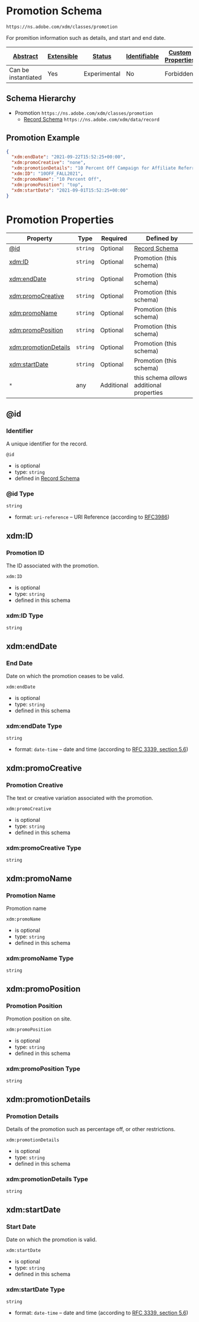 
# Promotion Schema

```
https://ns.adobe.com/xdm/classes/promotion
```

For promition information such as details, and start and end date.

| [Abstract](../../abstract.md) | [Extensible](../../extensions.md) | [Status](../../status.md) | [Identifiable](../../id.md) | [Custom Properties](../../extensions.md) | [Additional Properties](../../extensions.md) | Defined In |
|-------------------------------|-----------------------------------|---------------------------|-----------------------------|------------------------------------------|----------------------------------------------|------------|
| Can be instantiated | Yes | Experimental | No | Forbidden | Permitted | [classes/promotion.schema.json](classes/promotion.schema.json) |
## Schema Hierarchy

* Promotion `https://ns.adobe.com/xdm/classes/promotion`
  * [Record Schema](../behaviors/record.schema.md) `https://ns.adobe.com/xdm/data/record`


## Promotion Example
```json
{
  "xdm:endDate": "2021-09-22T15:52:25+00:00",
  "xdm:promoCreative": "none",
  "xdm:promotionDetails": "10 Percent Off Campaign for Affiliate Referrers",
  "xdm:ID": "10OFF_FALL2021",
  "xdm:promoName": "10 Percent Off",
  "xdm:promoPosition": "top",
  "xdm:startDate": "2021-09-01T15:52:25+00:00"
}
```

# Promotion Properties

| Property | Type | Required | Defined by |
|----------|------|----------|------------|
| [@id](#id) | `string` | Optional | [Record Schema](../behaviors/record.schema.md#id) |
| [xdm:ID](#xdmid) | `string` | Optional | Promotion (this schema) |
| [xdm:endDate](#xdmenddate) | `string` | Optional | Promotion (this schema) |
| [xdm:promoCreative](#xdmpromocreative) | `string` | Optional | Promotion (this schema) |
| [xdm:promoName](#xdmpromoname) | `string` | Optional | Promotion (this schema) |
| [xdm:promoPosition](#xdmpromoposition) | `string` | Optional | Promotion (this schema) |
| [xdm:promotionDetails](#xdmpromotiondetails) | `string` | Optional | Promotion (this schema) |
| [xdm:startDate](#xdmstartdate) | `string` | Optional | Promotion (this schema) |
| `*` | any | Additional | this schema *allows* additional properties |

## @id
### Identifier

A unique identifier for the record.

`@id`
* is optional
* type: `string`
* defined in [Record Schema](../behaviors/record.schema.md#id)

### @id Type


`string`
* format: `uri-reference` – URI Reference (according to [RFC3986](https://tools.ietf.org/html/rfc3986))






## xdm:ID
### Promotion ID

The ID associated with the promotion.

`xdm:ID`
* is optional
* type: `string`
* defined in this schema

### xdm:ID Type


`string`






## xdm:endDate
### End Date

Date on which the promotion ceases to be valid.

`xdm:endDate`
* is optional
* type: `string`
* defined in this schema

### xdm:endDate Type


`string`
* format: `date-time` – date and time (according to [RFC 3339, section 5.6](http://tools.ietf.org/html/rfc3339))






## xdm:promoCreative
### Promotion Creative

The text or creative variation associated with the promotion.

`xdm:promoCreative`
* is optional
* type: `string`
* defined in this schema

### xdm:promoCreative Type


`string`






## xdm:promoName
### Promotion Name

Promotion name

`xdm:promoName`
* is optional
* type: `string`
* defined in this schema

### xdm:promoName Type


`string`






## xdm:promoPosition
### Promotion Position

Promotion position on site.

`xdm:promoPosition`
* is optional
* type: `string`
* defined in this schema

### xdm:promoPosition Type


`string`






## xdm:promotionDetails
### Promotion Details

Details of the promotion such as percentage off, or other restrictions.

`xdm:promotionDetails`
* is optional
* type: `string`
* defined in this schema

### xdm:promotionDetails Type


`string`






## xdm:startDate
### Start Date

Date on which the promotion is valid.

`xdm:startDate`
* is optional
* type: `string`
* defined in this schema

### xdm:startDate Type


`string`
* format: `date-time` – date and time (according to [RFC 3339, section 5.6](http://tools.ietf.org/html/rfc3339))





